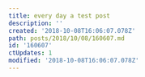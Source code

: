 ```yaml
---
title: every day a test post
description: ''
created: '2018-10-08T16:06:07.078Z'
path: posts/2018/10/08/160607.md
id: '160607'
ctUpdates: 1
modified: '2018-10-08T16:06:07.078Z'
---
```

